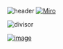 ![header](https://github.com/user-attachments/assets/1624b8cb-ac0f-479c-8fbf-233d2a222531)
[![Miro](https://github.com/user-attachments/assets/07b5164a-d3cd-4856-a1a3-9c5e9b49c944)]()

![divisor](https://github.com/user-attachments/assets/0c6004f2-3994-4a68-ae9e-adf744101256)

[![image](https://github.com/user-attachments/assets/da9f3699-029a-4d11-be00-af9ff4b107d5)](https://thamine-s.github.io/Projeto-Banco-BV/)

